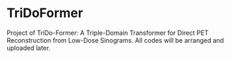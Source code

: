 # TriDoFormer
Project of TriDo-Former: A Triple-Domain Transformer for Direct PET Reconstruction from Low-Dose Sinograms. All codes will be arranged and uploaded later.
